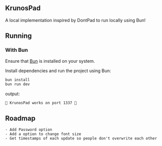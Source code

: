 ## KrunosPad

A local implementation inspired by DontPad to run locally using Bun!

## Running

### With Bun

Ensure that [Bun](https://bun.sh/) is installed on your system.

Install dependencies and run the project using Bun:

```bash
bun install
bun run dev
```
output:
```
📝 KrunosPad works on port 1337 📝
```


## Roadmap

```
- Add Password option
- Add a option to change font size
- Get timestamps of each update so people don't overwrite each other
```
